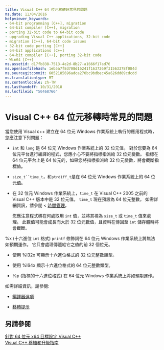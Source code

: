 ```yaml
---
title: Visual C++ 64 位元移轉時常見的問題
ms.date: 11/04/2016
helpviewer_keywords:
- 64-bit programming [C++], migration
- 64-bit compiler [C++], migration
- porting 32-bit code to 64-bit code
- upgrading Visual C++ applications, 32-bit code
- migration [C++], 64-bit code issues
- 32-bit code porting [C++]
- 64-bit applications [C++]
- 64-bit compiler [C++], porting 32-bit code
- Win64 [C++]
ms.assetid: d17fb838-7513-4e2d-8b27-a1666f17ad76
ms.openlocfilehash: 1eb5a7f8d708d16241f1637269f31563378f084d
ms.sourcegitcommit: 6052185696adca270bc9bdbec45a626dd89cdcdd
ms.translationtype: MT
ms.contentlocale: zh-TW
ms.lasthandoff: 10/31/2018
ms.locfileid: "50468766"
---
```

# <a name="common-visual-c-64-bit-migration-issues"></a>Visual C++ 64 位元移轉時常見的問題

當您使用 Visual c++ 建立在 64 位元 Windows 作業系統上執行的應用程式時，您應注意下列問題：

- `int` 和 `long` 是 64 位元 Windows 作業系統上的 32 位元值。 對於您要為 64 位元平台進行編譯的程式，您應小心不要將指標指派給 32 位元變數。 指標在 64 位元平台上是 64 位元的，如果您將指標指派給 32 位元變數，將會截斷指標值。

- `size_t``time_t`，和`ptrdiff_t`是在 64 位元 Windows 作業系統上的 64 位元值。

- 在 32 位元 Windows 作業系統上，`time_t` 在 Visual C++ 2005 之前的 Visual C++ 版本中是 32 位元值。 `time_t` 現在預設為 64 位元整數。 如需詳細資訊，請參閱 <<c0> [ 時間管理](../c-runtime-library/time-management.md)。

   您應注意程式碼在何處取用 `int` 值，並將其視為 `size_t` 或 `time_t` 值來處理。 此數值可能會成長而大於 32 位元數值，且資料在傳回至 `int` 儲存體時將會截斷。

%x (十六進位 `int` 格式) `printf` 修飾詞在 64 位元 Windows 作業系統上將無法如預期運作。 它只會處理傳遞給它之值的前 32 個位元。

- 使用 %I32x 可顯示十六進位格式的 32 位元整數類型。

- 使用 %I64x 顯示十六進位格式的 64 位元整數類型。

- %p (指標的十六進位格式) 在 64 位元 Windows 作業系統上將如預期運作。

如需詳細資訊，請參閱:

- [編譯器選項](../build/reference/compiler-options.md)

- [移轉提示](/windows/desktop/WinProg64/migration-tips)

## <a name="see-also"></a>另請參閱

[針對 64 位元 x64 目標設定 Visual C++](../build/configuring-programs-for-64-bit-visual-cpp.md)<br/>
[Visual C++ 移植和升級指南](../porting/visual-cpp-porting-and-upgrading-guide.md)